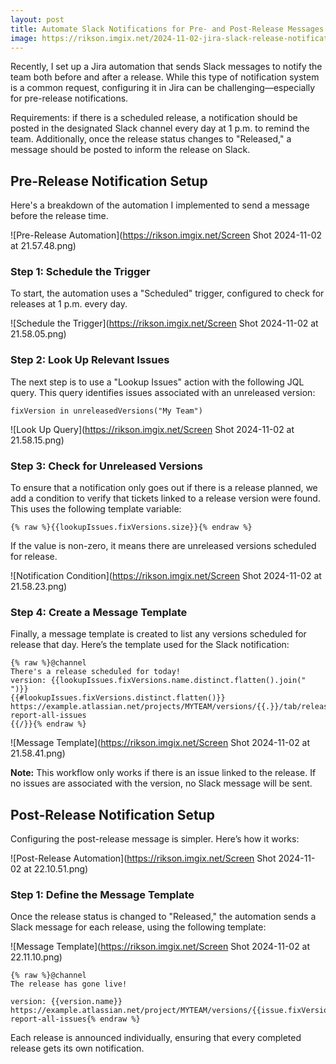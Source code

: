 ```yaml
---
layout: post
title: Automate Slack Notifications for Pre- and Post-Release Messages with Jira
image: https://rikson.imgix.net/2024-11-02-jira-slack-release-notification.jpg?w=856
---
```


Recently, I set up a Jira automation that sends Slack messages to notify the team both before and after a release. While this type of notification system is a common request, configuring it in Jira can be challenging—especially for pre-release notifications.

Requirements: if there is a scheduled release, a notification should be posted in the designated Slack channel every day at 1 p.m. to remind the team. Additionally, once the release status changes to "Released," a message should be posted to inform the release on Slack.

## Pre-Release Notification Setup

Here's a breakdown of the automation I implemented to send a message before the release time.

![Pre-Release Automation](https://rikson.imgix.net/Screen Shot 2024-11-02 at 21.57.48.png)

### Step 1: Schedule the Trigger

To start, the automation uses a "Scheduled" trigger, configured to check for releases at 1 p.m. every day.

![Schedule the Trigger](https://rikson.imgix.net/Screen Shot 2024-11-02 at 21.58.05.png)

### Step 2: Look Up Relevant Issues

The next step is to use a "Lookup Issues" action with the following JQL query. This query identifies issues associated with an unreleased version:

```
fixVersion in unreleasedVersions("My Team")
```

![Look Up Query](https://rikson.imgix.net/Screen Shot 2024-11-02 at 21.58.15.png)

### Step 3: Check for Unreleased Versions

To ensure that a notification only goes out if there is a release planned, we add a condition to verify that tickets linked to a release version were found. This uses the following template variable:

```
{% raw %}{{lookupIssues.fixVersions.size}}{% endraw %}
```

If the value is non-zero, it means there are unreleased versions scheduled for release.

![Notification Condition](https://rikson.imgix.net/Screen Shot 2024-11-02 at 21.58.23.png)

### Step 4: Create a Message Template

Finally, a message template is created to list any versions scheduled for release that day. Here’s the template used for the Slack notification:

```
{% raw %}@channel
There's a release scheduled for today!
version: {{lookupIssues.fixVersions.name.distinct.flatten().join(" ")}}
{{#lookupIssues.fixVersions.distinct.flatten()}}
https://example.atlassian.net/projects/MYTEAM/versions/{{.}}/tab/release-report-all-issues
{{/}}{% endraw %}
```

![Message Template](https://rikson.imgix.net/Screen Shot 2024-11-02 at 21.58.41.png)

**Note:** This workflow only works if there is an issue linked to the release. If no issues are associated with the version, no Slack message will be sent.

## Post-Release Notification Setup

Configuring the post-release message is simpler. Here’s how it works:

![Post-Release Automation](https://rikson.imgix.net/Screen Shot 2024-11-02 at 22.10.51.png)

### Step 1: Define the Message Template

Once the release status is changed to "Released," the automation sends a Slack message for each release, using the following template:

![Message Template](https://rikson.imgix.net/Screen Shot 2024-11-02 at 22.11.10.png)

```
{% raw %}@channel
The release has gone live!

version: {{version.name}}
https://example.atlassian.net/project/MYTEAM/versions/{{issue.fixVersions}}/tab/release-report-all-issues{% endraw %}
```

Each release is announced individually, ensuring that every completed release gets its own notification.
